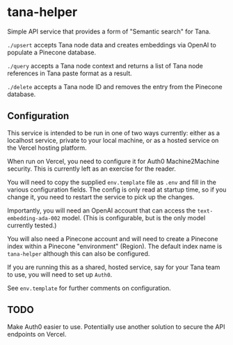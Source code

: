 # tana-helper

Simple API service that provides a form of "Semantic search" for Tana.

`./upsert` accepts Tana node data and creates
embeddings via OpenAI to populate a Pinecone database.

`./query` accepts a Tana node context and returns a list of 
Tana node references in Tana paste format as a result.

`./delete` accepts a Tana node ID and removes the entry from the
Pinecone database.

## Configuration

This service is intended to be run in one of two ways currently: either as a localhost service, private to your local machine, or as a hosted service on the Vercel hosting platform.

When run on Vercel, you need to configure it for Auth0 Machine2Machine security. This is currently left as an exercise for the reader.

You will need to copy the supplied `env.template` file as `.env` and fill in the various configuration fields. The config is only read at startup time, so if you change it, you need to restart the service to pick up the changes.

Importantly, you will need an OpenAI account that can access the `text-embedding-ada-002` model. (This is configurable, but is the only model currently tested.)

You will also need a Pinecone account and will need to create a Pinecone index within a Pinecone "environment" (Region). The default index name is `tana-helper` although this can also be configured.

If you are running this as a shared, hosted service, say for your Tana team to use, you will need to set up `Auth0`. 

See `env.template` for further comments on configuration.

## TODO

Make Auth0 easier to use.
Potentially use another solution to secure the API endpoints on Vercel.